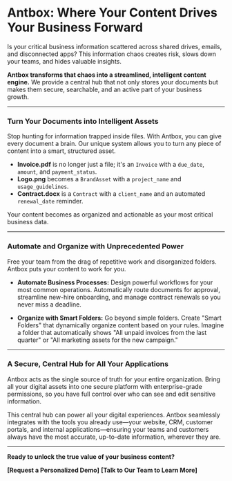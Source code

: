 # **Antbox: Where Your Content Drives Your Business Forward**

Is your critical business information scattered across shared drives, emails, and disconnected apps? This information chaos creates risk, slows down your teams, and hides valuable insights.

**Antbox transforms that chaos into a streamlined, intelligent content engine.** We provide a central hub that not only stores your documents but makes them secure, searchable, and an active part of your business growth.

---

### **Turn Your Documents into Intelligent Assets**

Stop hunting for information trapped inside files. With Antbox, you can give every document a brain. Our unique system allows you to turn any piece of content into a smart, structured asset.

*   **Invoice.pdf** is no longer just a file; it's an `Invoice` with a `due_date`, `amount`, and `payment_status`.
*   **Logo.png** becomes a `BrandAsset` with a `project_name` and `usage_guidelines`.
*   **Contract.docx** is a `Contract` with a `client_name` and an automated `renewal_date` reminder.

Your content becomes as organized and actionable as your most critical business data.

---

### **Automate and Organize with Unprecedented Power**

Free your team from the drag of repetitive work and disorganized folders. Antbox puts your content to work for you.

*   **Automate Business Processes:** Design powerful workflows for your most common operations. Automatically route documents for approval, streamline new-hire onboarding, and manage contract renewals so you never miss a deadline.

*   **Organize with Smart Folders:** Go beyond simple folders. Create "Smart Folders" that dynamically organize content based on your rules. Imagine a folder that automatically shows "All unpaid invoices from the last quarter" or "All marketing assets for the new campaign."

---

### **A Secure, Central Hub for All Your Applications**

Antbox acts as the single source of truth for your entire organization. Bring all your digital assets into one secure platform with enterprise-grade permissions, so you have full control over who can see and edit sensitive information.

This central hub can power all your digital experiences. Antbox seamlessly integrates with the tools you already use—your website, CRM, customer portals, and internal applications—ensuring your teams and customers always have the most accurate, up-to-date information, wherever they are.

---

**Ready to unlock the true value of your business content?**

**[Request a Personalized Demo]** **[Talk to Our Team to Learn More]**